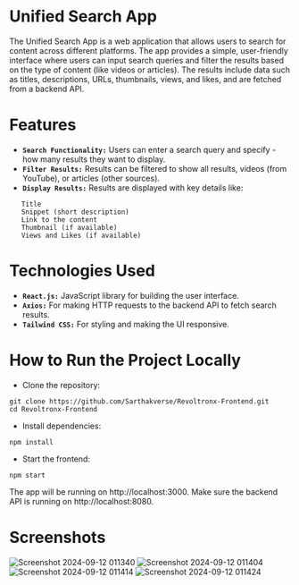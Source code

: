 
# Unified Search App


The Unified Search App is a web application that allows users to search for content across different platforms. The app provides a simple, user-friendly interface where users can input search queries and filter the results based on the type of content (like videos or articles). The results include data such as titles, descriptions, URLs, thumbnails, views, and likes, and are fetched from a backend API.

# Features
- **`Search Functionality:`** Users can enter a search query and specify - how many results they want to display.
- **`Filter Results:`** Results can be filtered to show all results, videos (from YouTube), or articles (other sources).
- **`Display Results:`** Results are displayed with key details like:

```http
   Title
   Snippet (short description)
   Link to the content
   Thumbnail (if available)
   Views and Likes (if available)
```

# Technologies Used
- **`React.js:`** JavaScript library for building the user interface.
- **`Axios:`** For making HTTP requests to the backend API to fetch search results.
- **`Tailwind CSS:`** For styling and making the UI responsive.

# How to Run the Project Locally
- Clone the repository:
```http
git clone https://github.com/Sarthakverse/Revoltronx-Frontend.git
cd Revoltronx-Frontend
```
- Install dependencies:
```http
npm install
```
- Start the frontend:
```http
npm start
```
The app will be running on http://localhost:3000. Make sure the backend API is running on http://localhost:8080.

# Screenshots
![Screenshot 2024-09-12 011340](https://github.com/user-attachments/assets/cb5e3b2b-d48d-43f4-9452-3ed6ea7a1729)
![Screenshot 2024-09-12 011404](https://github.com/user-attachments/assets/8c5cdafe-f06d-4ed5-a5d7-39b1203713f8)
![Screenshot 2024-09-12 011414](https://github.com/user-attachments/assets/3f3a4013-8aaa-499f-a70b-10ed7c0da037)
![Screenshot 2024-09-12 011424](https://github.com/user-attachments/assets/9d92cb19-73a4-46c7-94ad-533bd6da9e6b)





